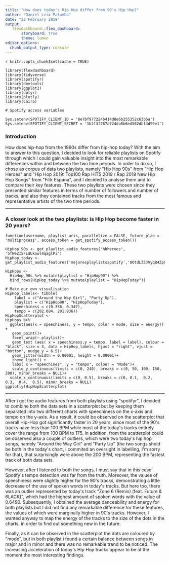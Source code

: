 ```yaml
---
title: "How does today's Hip Hop differ from 90's Hip Hop?"
author: "Daniel Leix Palumbo"
date: "22 February 2019"
output: 
   flexdashboard::flex_dashboard:
       storyboard: true
       theme: lumen
editor_options: 
  chunk_output_type: console
---
```


`r knitr::opts_chunk$set(cache = TRUE)`

```{r, cache = FALSE}
library(flexdashboard)
library(tidyverse)
library(spotifyr)
library(devtools)
library(ggplot2)
library(dplyr)
library(plotly)
library(Cairo)

# Spotify access variables 

Sys.setenv(SPOTIFY_CLIENT_ID = '8e7bf977224b414d8e6b255352c63b5a')
Sys.setenv(SPOTIFY_CLIENT_SECRET = '1b2f3f287a724da8b6ed562dbf4d99e1')

```

### Introduction 

How does hip-hop from the 1990s differ from hip-hop today? 
With the aim to answer to this question, I decided to look for reliable playlists on Spotify through which I could gain valuable insight into the most remarkable differences within and between the two time periods. In order to do so, I chose as corpus of data two playlists, namely "Hip Hop 90s" from "Hip Hop Heroes" and "Hip Hop 2019: Top100 Rap HITS 2019 / Rap 2019 New Hip Hop Songs" from "Filtr Espana", and I decided to analyse them and to compare their key features. 
These two playlists were chosen since they presented similar features in terms of number of followers and number of tracks, and also they contained tracks from the most famous and representative artists of the two time periods. 

*** 

### A closer look at the two playlists: is Hip Hop become faster in 20 years?  

```{r}
function(username, playlist_uris, parallelize = FALSE, future_plan = 'multiprocess', access_token = get_spotify_access_token())
  
HipHop_90s <- get_playlist_audio_features('hhheroes', '5fWeZI5FLdUkowl4qaglPi')
HipHop_today <- get_playlist_audio_features('mejoresplaylistsspotify','0OtdLZ5JVyqB4Zp8aylECe')

HipHops <-
  HipHop_90s %>% mutate(playlist = "HipHop90") %>%
  bind_rows(HipHop_today %>% mutate(playlist = "HipHopToday"))

# Make our own visualisation 
HipHop_labels<- tibble(
    label = c("Around the Way Girl", "Party Up"),
    playlist = c("HipHop90", "HipHopToday"),
    speechiness = c(0.356, 0.347),
    tempo = c(202.084, 201.936))
HipHopScatterplot <-    
HipHops %>%
  ggplot(aes(x = speechiness, y = tempo, color = mode, size = energy)) +
   geom_point()+
   facet_wrap(~ playlist)+
   geom_text (aes( x = speechiness,y = tempo, label = label), colour = "black", size = 3, data = HipHop_labels, hjust = "right", vjust = "bottom", nudge_y = 6.5)+
   geom_jitter(width = 0.00001, height = 0.00001)+
   theme_light() +              
   labs( x = "speechines", y = "tempo", colour = "Mode")+
   scale_y_continuous(limits = c(0, 240), breaks = c(0, 50, 100, 150, 200), minor_breaks = NULL)+
  scale_x_continuous(limits = c(0, 0.5), breaks = c(0, 0.1,  0.2,  0.3,  0.4,  0.5), minor_breaks = NULL)
ggplotly(HipHopScatterplot)   

```

*** 

After i got the audio features from both playlists using "spotifyr", I decided to combine both the data sets in a scatterplot but by keeping them separated into two different charts with speechiness on the x-axis and tempo on the y-axis. As a result, it could be observed on the scatterplot that overall Hip-Hop got significantly faster in 20 years, since most of the 90's tracks have less than 100 BPM while most of the today's tracks entirely cover the range from 100 BPM to 175. In addition, from the scatterplot could be observed also a couple of outliers, which were two today's hip hop songs, namely "Around the Way Girl" and "Party Up" (the two songs shold be both in the today's chart, I commited an oversight in labelling, I'm sorry for that), that surprisingly were above the 200 BPM, representing the fastest track of both data sets. 

However, after I listened to both the songs, I must say that in this case Spotify's tempo detection was far from the truth. Moreover, the values of speechiness were slightly higher for the 90's tracks, demonstrating a little decrease of the use of spoken words in today's tracks. But here too, there was an outlier represented by today's track "Zone 6 (Remix) (feat. Future & 6LACK)", which had the highest amount of spoken words with the value of 0.6490. Subsequently, I obtained the average danceability and energy for both playlists but I did not find any remarkable difference for these features, the values of which were marginally higher in 90's tracks. However, I wanted anyway to map the energy of the tracks to the size of the dots in the charts, in order to find out something new in the future. 

Finally, as it can be observed in the scatterplot the dots are coloured by "mode", but in both playlist i found a certain balance between songs in major and in minor and there was no remarkable trend to be noticed. The increasing acceleration of today's Hip Hop tracks appear to be at the moment the most interesting findings.
